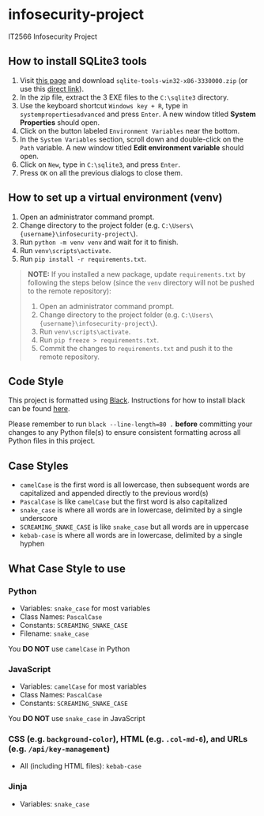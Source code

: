 # infosecurity-project

IT2566 Infosecurity Project

## How to install SQLite3 tools

1. Visit [this page](https://www.sqlite.org/download.html) and download `sqlite-tools-win32-x86-3330000.zip` (or use this [direct link](https://www.sqlite.org/2020/sqlite-tools-win32-x86-3330000.zip)).
2. In the zip file, extract the 3 EXE files to the `C:\sqlite3` directory.
3. Use the keyboard shortcut `Windows key + R`, type in `systempropertiesadvanced` and press `Enter`. A new window titled **System Properties** should open.
4. Click on the button labeled `Environment Variables` near the bottom.
5. In the `System Variables` section, scroll down and double-click on the `Path` variable. A new window titled **Edit environment variable** should open.
6. Click on `New`, type in `C:\sqlite3`, and press `Enter`.
7. Press `OK` on all the previous dialogs to close them.

## How to set up a virtual environment (venv)

1. Open an administrator command prompt.
2. Change directory to the project folder (e.g. `C:\Users\{username}\infosecurity-project\`).
3. Run `python -m venv venv` and wait for it to finish.
4. Run `venv\scripts\activate`.
5. Run `pip install -r requirements.txt`.

> **NOTE:** If you installed a new package, update `requirements.txt` by following the steps below (since the `venv` directory will not be pushed to the remote repository):
>
> 1. Open an administrator command prompt.
> 2. Change directory to the project folder (e.g. `C:\Users\{username}\infosecurity-project\`).
> 3. Run `venv\scripts\activate`.
> 4. Run `pip freeze > requirements.txt`.
> 5. Commit the changes to `requirements.txt` and push it to the remote repository.

## Code Style

This project is formatted using [Black](https://github.com/psf/black). Instructions for how to install black can be found [here](https://github.com/psf/black#installation-and-usage).

Please remember to run `black --line-length=80 .` **before** committing your changes to any Python file(s) to ensure consistent formatting across all Python files in this project.


## Case Styles

- `camelCase` is the first word is all lowercase, then subsequent words are capitalized and appended directly to the previous word(s)
- `PascalCase` is like `camelCase` but the first word is also capitalized
- `snake_case` is where all words are in lowercase, delimited by a single underscore
- `SCREAMING_SNAKE_CASE` is like `snake_case` but all words are in uppercase
- `kebab-case` is where all words are in lowercase, delimited by a single hyphen

## What Case Style to use

### Python

- Variables: `snake_case` for most variables
- Class Names: `PascalCase`
- Constants: `SCREAMING_SNAKE_CASE`
- Filename: `snake_case`

You **DO NOT** use `camelCase` in Python

### JavaScript

- Variables: `camelCase` for most variables
- Class Names: `PascalCase`
- Constants: `SCREAMING_SNAKE_CASE`

You **DO NOT** use `snake_case` in JavaScript

### CSS (e.g. `background-color`), HTML (e.g. `.col-md-6`), and URLs (e.g. `/api/key-management`)

- All (including HTML files): `kebab-case`

### Jinja

- Variables: `snake_case`

